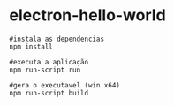 # electron-hello-world

```
#instala as dependencias
npm install

#executa a aplicação
npm run-script run

#gera o executavel (win x64)
npm run-script build
```
